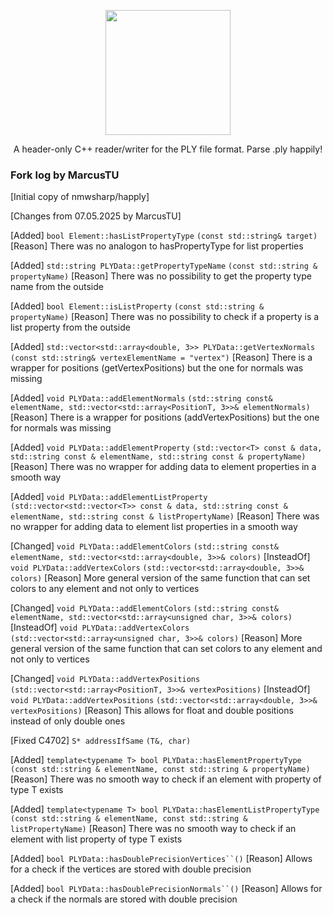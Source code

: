 <p align="center">
<img src="https://github.com/nmwsharp/happly/blob/master/happly_logo.jpg" width="200"> 
</p>
<p align="center">A header-only C++ reader/writer for the PLY file format. Parse .ply happily! <p align="center">

### Fork log by MarcusTU

[Initial copy of nmwsharp/happly]

[Changes from 07.05.2025 by MarcusTU]

[Added]
`bool Element::hasListPropertyType`
`(const std::string& target)`
[Reason]
There was no analogon to hasPropertyType for list properties

[Added]
`std::string PLYData::getPropertyTypeName`
`(const std::string & propertyName)`
[Reason]
There was no possibility to get the property type name from the outside

[Added]
`bool Element::isListProperty`
`(const std::string & propertyName)`
[Reason]
There was no possibility to check if a property is a list property from the outside

[Added]
`std::vector<std::array<double, 3>> PLYData::getVertexNormals`
`(const std::string& vertexElementName = "vertex")`
[Reason]
There is a wrapper for positions (getVertexPositions) but the one for normals was missing

[Added]
`void PLYData::addElementNormals`
`(std::string const& elementName, std::vector<std::array<PositionT, 3>>& elementNormals)`
[Reason]
There is a wrapper for positions (addVertexPositions) but the one for normals was missing

[Added]
`void PLYData::addElementProperty`
`(std::vector<T> const & data, std::string const & elementName, std::string const & propertyName)`
[Reason]
There was no wrapper for adding data to element properties in a smooth way

[Added]
`void PLYData::addElementListProperty`
`(std::vector<std::vector<T>> const & data, std::string const & elementName, std::string const & listPropertyName)`
[Reason]
There was no wrapper for adding data to element list properties in a smooth way

[Changed]
`void PLYData::addElementColors`
`(std::string const& elementName, std::vector<std::array<double, 3>>& colors)`
[InsteadOf]
`void PLYData::addVertexColors`
`(std::vector<std::array<double, 3>>& colors)`
[Reason]
More general version of the same function that can set colors to any element and not only to vertices

[Changed]
`void PLYData::addElementColors`
`(std::string const& elementName, std::vector<std::array<unsigned char, 3>>& colors)`
[InsteadOf]
`void PLYData::addVertexColors`
`(std::vector<std::array<unsigned char, 3>>& colors)`
[Reason]
More general version of the same function that can set colors to any element and not only to vertices

[Changed]
`void PLYData::addVertexPositions`
`(std::vector<std::array<PositionT, 3>>& vertexPositions)`
[InsteadOf]
`void PLYData::addVertexPositions`
`(std::vector<std::array<double, 3>>& vertexPositions)`
[Reason]
This allows for float and double positions instead of only double ones

[Fixed C4702]
`S* addressIfSame`
`(T&, char)`

[Added]
`template<typename T> bool PLYData::hasElementPropertyType`
`(const std::string & elementName, const std::string & propertyName)`
[Reason]
There was no smooth way to check if an element with property of type T exists

[Added]
`template<typename T> bool PLYData::hasElementListPropertyType`
`(const std::string & elementName, const std::string & listPropertyName)`
[Reason]
There was no smooth way to check if an element with list property of type T exists

[Added]
`bool PLYData::hasDoublePrecisionVertices``()`
[Reason]
Allows for a check if the vertices are stored with double precision

[Added]
`bool PLYData::hasDoublePrecisionNormals``()`
[Reason]
Allows for a check if the normals are stored with double precision
